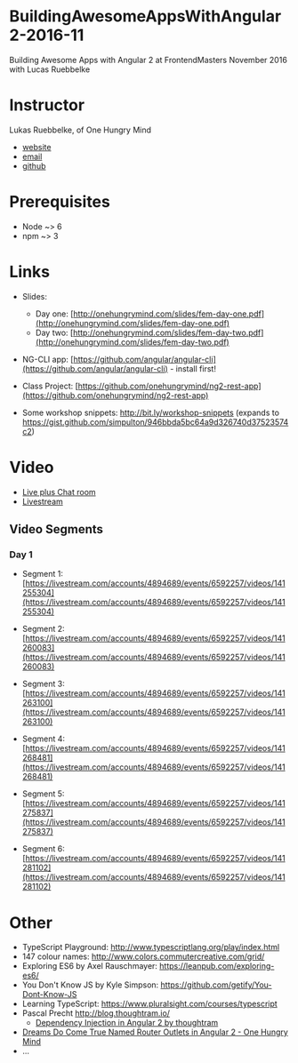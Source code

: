 # BuildingAwesomeAppsWithAngular2-2016-11
Building Awesome Apps with Angular 2 at FrontendMasters November 2016 with Lucas Ruebbelke

# Instructor

Lukas Ruebbelke, of One Hungry Mind

* [website](http://onehungrymind.com/)
* [email](lukas@onehungrymind.com)
* [github](https://github.com/simpulton)

# Prerequisites

* Node ~> 6
* npm ~> 3


# Links

* Slides:
  * Day one: [http://onehungrymind.com/slides/fem-day-one.pdf](http://onehungrymind.com/slides/fem-day-one.pdf)
  * Day two: [http://onehungrymind.com/slides/fem-day-two.pdf](http://onehungrymind.com/slides/fem-day-two.pdf)

* NG-CLI app: [https://github.com/angular/angular-cli](https://github.com/angular/angular-cli) - install first!

* Class Project: [https://github.com/onehungrymind/ng2-rest-app](https://github.com/onehungrymind/ng2-rest-app)

* Some workshop snippets: http://bit.ly/workshop-snippets (expands to https://gist.github.com/simpulton/946bbda5bc64a9d326740d37523574c2)


# Video

* [Live plus Chat room](https://frontendmasters.com/live-event/angular-2-stable-live/)
* [Livestream](https://livestream.com/accounts/4894689/events/6592257)

## Video Segments

### Day 1

* Segment 1: [https://livestream.com/accounts/4894689/events/6592257/videos/141255304](https://livestream.com/accounts/4894689/events/6592257/videos/141255304)

* Segment 2: [https://livestream.com/accounts/4894689/events/6592257/videos/141260083](https://livestream.com/accounts/4894689/events/6592257/videos/141260083)

* Segment 3: [https://livestream.com/accounts/4894689/events/6592257/videos/141263100](https://livestream.com/accounts/4894689/events/6592257/videos/141263100)

* Segment 4: [https://livestream.com/accounts/4894689/events/6592257/videos/141268481](https://livestream.com/accounts/4894689/events/6592257/videos/141268481)

* Segment 5: [https://livestream.com/accounts/4894689/events/6592257/videos/141275837](https://livestream.com/accounts/4894689/events/6592257/videos/141275837)

* Segment 6: [https://livestream.com/accounts/4894689/events/6592257/videos/141281102](https://livestream.com/accounts/4894689/events/6592257/videos/141281102)



# Other

* TypeScript Playground: http://www.typescriptlang.org/play/index.html
* 147 colour names: http://www.colors.commutercreative.com/grid/
* Exploring ES6 by Axel Rauschmayer: https://leanpub.com/exploring-es6/
* You Don't Know JS by Kyle Simpson: https://github.com/getify/You-Dont-Know-JS
* Learning TypeScript: https://www.pluralsight.com/courses/typescript
* Pascal Precht http://blog.thoughtram.io/
  * [Dependency Injection in Angular 2 by thoughtram](http://blog.thoughtram.io/angular/2015/05/18/dependency-injection-in-angular-2.html)
* [Dreams Do Come True Named Router Outlets in Angular 2 - One Hungry Mind](http://onehungrymind.com/named-router-outlets-in-angular-2/)
* ...

